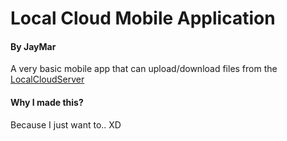 # Local Cloud Mobile Application
#### By JayMar
A very basic mobile app that can upload/download files from the [LocalCloudServer](https://github.com/jaymar921/LocalCloudServer)
#### Why I made this?
Because I just want to.. XD
